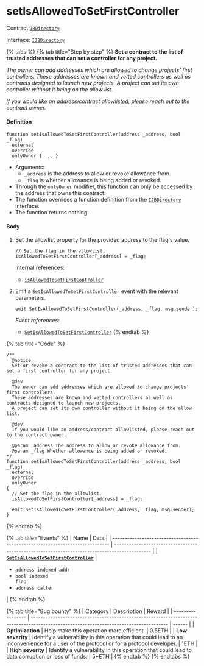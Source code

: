 # setIsAllowedToSetFirstController

Contract:[`JBDirectory`](../)​‌

Interface: [`IJBDirectory`](../../../interfaces/ijbdirectory.md)

{% tabs %}
{% tab title="Step by step" %}
**Set a contract to the list of trusted addresses that can set a controller for any project.**

_The owner can add addresses which are allowed to change projects' first controllers._ 
_These addresses are known and vetted controllers as well as contracts designed to launch new projects._ _A project can set its own controller without it being on the allow list._

_If you would like an address/contract allowlisted, please reach out to the contract owner._

#### Definition

```solidity
function setIsAllowedToSetFirstController(address _address, bool _flag)
  external
  override
  onlyOwner { ... }
```

* Arguments:
  * `_address` is the address to allow or revoke allowance from.
  * `_flag` is whether allowance is being added or revoked.
* Through the `onlyOwner` modifier, this function can only be accessed by the address that owns this contract.
* The function overrides a function definition from the [`IJBDirectory`](../../../interfaces/ijbdirectory.md) interface.
* The function returns nothing.

#### Body

1.  Set the allowlist property for the provided address to the flag's value.

    ```solidity
    // Set the flag in the allowlist.
    isAllowedToSetFirstController[_address] = _flag;
    ```

    Internal references:

    * [`isAllowedToSetFirstController`](../properties/isallowedtosetfirstcontroller.md)
2.  Emit a `SetIsAllowedToSetFirstController` event with the relevant parameters.

    ```solidity
    emit SetIsAllowedToSetFirstController(_address, _flag, msg.sender);
    ```

    _Event references:_

    * [`SetIsAllowedToSetFirstController`](../events/setisallowedtosetfirstcontroller.md)
{% endtab %}

{% tab title="Code" %}
```solidity
/** 
  @notice	
  Set or revoke a contract to the list of trusted addresses that can set a first controller for any project.	

  @dev
  The owner can add addresses which are allowed to change projects' first controllers. 
  These addresses are known and vetted controllers as well as contracts designed to launch new projects. 
  A project can set its own controller without it being on the allow list.

  @dev
  If you would like an address/contract allowlisted, please reach out to the contract owner.

  @param _address The address to allow or revoke allowance from.
  @param _flag Whether allowance is being added or revoked.
*/
function setIsAllowedToSetFirstController(address _address, bool _flag)
  external
  override
  onlyOwner
{
  // Set the flag in the allowlist.
  isAllowedToSetFirstController[_address] = _flag;

  emit SetIsAllowedToSetFirstController(_address, _flag, msg.sender);
}
```
{% endtab %}

{% tab title="Events" %}
| Name                                                                          | Data                                                                                          |
| ----------------------------------------------------------------------------- | --------------------------------------------------------------------------------------------- |
| [**`SetIsAllowedToSetFirstController`**](../events/addtosetcontrollerallowlist.md) | <ul><li><code>address indexed addr</code></li><li><code>bool indexed flag</code></li><li><code>address caller</code></li></ul> |
{% endtab %}

{% tab title="Bug bounty" %}
| Category          | Description                                                                                                                            | Reward |
| ----------------- | -------------------------------------------------------------------------------------------------------------------------------------- | ------ |
| **Optimization**  | Help make this operation more efficient.                                                                                               | 0.5ETH |
| **Low severity**  | Identify a vulnerability in this operation that could lead to an inconvenience for a user of the protocol or for a protocol developer. | 1ETH   |
| **High severity** | Identify a vulnerability in this operation that could lead to data corruption or loss of funds.                                        | 5+ETH  |
{% endtab %}
{% endtabs %}
